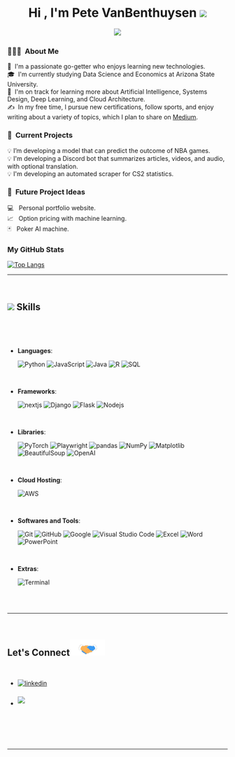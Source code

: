 <h1 align="center"><b>Hi , I'm Pete VanBenthuysen </b><img src="https://media.giphy.com/media/hvRJCLFzcasrR4ia7z/giphy.gif" width="35"></h1>
<p align="center">
  <a href="https://github.com/DenverCoder1/readme-typing-svg"><img src="https://readme-typing-svg.herokuapp.com?font=Time+New+Roman&color=cyan&size=25&center=true&vCenter=true&width=600&height=100&lines=Data+Science+Student;++;Competitive+Programmer;Always+Learning+New+Things;Active+Learner/Researcher;"></a>


### 👨🏻‍💻 &nbsp;About Me
🔋 &nbsp;I'm a passionate go-getter who enjoys learning new technologies.\
🎓 &nbsp;I'm currently studying Data Science and Economics at Arizona State University.\
🌱 &nbsp;I'm on track for learning more about Artificial Intelligence, Systems Design, Deep Learning, and Cloud Architecture.\
✍️ &nbsp;In my free time, I pursue new certifications, follow sports, and enjoy writing about a variety of topics, which I plan to share on [Medium](https://medium.com/@pete.vanbenthuysen).

### 📂 &nbsp;Current Projects
💡&nbsp;I’m developing a model that can predict the outcome of NBA games.\
💡&nbsp;I'm developing a Discord bot that summarizes articles, videos, and audio, with optional translation.\
💡&nbsp;I'm developing an automated scraper for CS2 statistics.

### 💭 &nbsp;Future Project Ideas
💻 &nbsp; Personal portfolio website.\
📈 &nbsp; Option pricing with machine learning.\
🃏 &nbsp; Poker AI machine.

<h3>My GitHub Stats</h3>

<!--START_SECTION:activity--> 

[![Top Langs](https://github-readme-stats-git-master-peter-vanbenthuysens-projects.vercel.app/api/top-langs/?username=PeteVanBenthuysen)](https://github.com/anuraghazra/github-readme-stats)



-----

<br>

## <img src="https://media2.giphy.com/media/QssGEmpkyEOhBCb7e1/giphy.gif?cid=ecf05e47a0n3gi1bfqntqmob8g9aid1oyj2wr3ds3mg700bl&rid=giphy.gif" width ="25"><b> Skills</b>
<br>

<p align="center">
<br>

<p align="center">

- **Languages**:

  ![Python](https://img.shields.io/badge/Python%20-%2314354C.svg?style=for-the-badge&logo=python&logoColor=white)
  ![JavaScript](https://img.shields.io/badge/JavaScript%20-%23F7DF1E.svg?style=for-the-badge&logo=javascript&logoColor=black)
  ![Java](https://img.shields.io/badge/java-teal?style=for-the-badge&logo=matplotlib&labelColor=00C5B8&color=00C5B8)
  ![R](https://img.shields.io/badge/R-blue?style=for-the-badge&logo=r&logoSize=%255000&labelColor=75AADB&color=75AADB)
  ![SQL](https://img.shields.io/badge/SQL-blue?style=for-the-badge&logo=postgresql&logoSize=%255000&labelColor=beige&color=beige)
  

<br>   
    
- **Frameworks**:

  ![nextjs](https://img.shields.io/badge/next.js-blue?style=for-the-badge&logo=next.js&logoSize=%255000&labelColor=black&color=black)
  ![Django](https://img.shields.io/badge/Django-blue?style=for-the-badge&logo=django&logoSize=%255000&labelColor=092E20&color=092E20)
  ![Flask](https://img.shields.io/badge/Flask-blue?style=for-the-badge&logo=flask&logoSize=%255000&labelColor=738276&color=738276)
  ![Nodejs](https://img.shields.io/badge/Node.js-blue?style=for-the-badge&logo=nodedotjs&logoSize=%255000&labelColor=white&color=white)

<br>   
    
- **Libraries**:

  ![PyTorch](https://img.shields.io/badge/pytorch-blue?style=for-the-badge&logo=pytorch&logoSize=%255000&labelColor=D4AF37&color=D4AF37)
  ![Playwright](https://img.shields.io/badge/playwright-green?style=for-the-badge&labelColor=50C878&color=50C878)
  ![pandas](https://img.shields.io/badge/pandas-blue?style=for-the-badge&logo=pandas&logoSize=%255000&labelColor=4E5180&color=4E5180)
  ![NumPy](https://img.shields.io/badge/numpy-green?style=for-the-badge&logo=numpy&labelColor=00FFFF&color=00FFFF)
  ![Matplotlib](https://img.shields.io/badge/matplotlib-red?style=for-the-badge&logo=matplotlib&labelColor=8B2F2F&color=8B2F2F)
  ![BeautifulSoup](https://img.shields.io/badge/beautifulsoup-red?style=for-the-badge&logo=matplotlib&labelColor=white&color=white)
  ![OpenAI](https://img.shields.io/badge/openai-teal?style=for-the-badge&logo=openai&labelColor=808080&color=808080)



<br>

- **Cloud Hosting**:

    ![AWS](https://img.shields.io/badge/AWS-blue?style=for-the-badge&logo=amazonwebservices&logoSize=%255000&labelColor=FF9900&color=FF9900)
    
<br>

- **Softwares and Tools**:

  ![Git](https://img.shields.io/badge/git-%23F05033.svg?style=for-the-badge&logo=git&logoColor=white)
  ![GitHub](https://img.shields.io/badge/github-%23121011.svg?style=for-the-badge&logo=github&logoColor=white)
  ![Google](https://img.shields.io/badge/google-%234285F4.svg?style=for-the-badge&logo=google&logoColor=white)
  ![Visual Studio Code](https://img.shields.io/badge/Visual%20Studio%20Code-0078d7.svg?style=for-the-badge&logo=visual-studio-code&logoColor=white)
  ![Excel](https://img.shields.io/badge/microsoft_excel-green?style=for-the-badge&logo=excel&labelColor=217346&color=217346) 
  ![Word](https://img.shields.io/badge/microsoft_word-blue?style=for-the-badge&logo=excel&labelColor=2B579A&color=2B579A)
  ![PowerPoint](https://img.shields.io/badge/microsoft_powerpoint-orange?style=for-the-badge&logo=excel&labelColor=D24726&color=D24726)
<br>

- **Extras**:

    ![Terminal](https://img.shields.io/badge/Terminal-%23054020?style=for-the-badge&logo=gnu-bash&logoColor=white)


</p>

<br>
<br>

-----

<br>


## <b> Let's Connect</b><img src="https://github.com/0xAbdulKhalid/0xAbdulKhalid/raw/main/assets/mdImages/handshake.gif" width ="80">
<br>
<div align='left'>

<ul>

<li>
<a href="https://www.linkedin.com/in/pete-vanbenthuysen" target="_blank">
<img src="https://img.shields.io/badge/pete_vanbenthuysen-blue?style=for-the-badge&logo=linkedin&labelColor=0A66C2&color=0A66C2" alt=linkedin style="margin-bottom: 5px;"/>
</a>
</li>

<br>

<li>
<a href="mailto:pete.vanbenthuysen@gmail.com" target="_blank">
<img src="https://img.shields.io/badge/pete_vanbenthuysen-blue?style=for-the-badge&logo=gmail&labelColor=white&color=white" t=mail style="margin-bottom: 5px;" />
</a>
</li>
	
</ul>
</div>

<br>
<br>
<br>
<br>

-----

</div>
<br>
<br>
<br>
<br>
